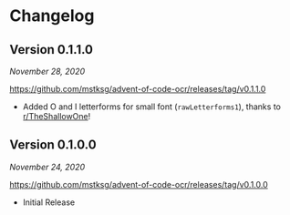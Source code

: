 Changelog
=========

Version 0.1.1.0
---------------

*November 28, 2020*

<https://github.com/mstksg/advent-of-code-ocr/releases/tag/v0.1.1.0>

*   Added O and I letterforms for small font (`rawLetterforms1`), thanks to
    [r/TheShallowOne][]!

    [r/TheShallowOne]: https://www.reddit.com/r/adventofcode/comments/k0lzz6/adventofcodeocr_command_line_utilityhaskell/gdwwu39

Version 0.1.0.0
---------------

*November 24, 2020*

<https://github.com/mstksg/advent-of-code-ocr/releases/tag/v0.1.0.0>

*   Initial Release
